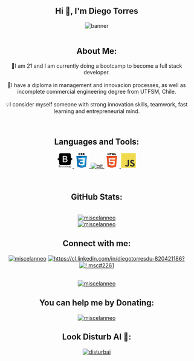 <h2 align="center">Hi 👋, I'm Diego Torres</h2>

<p align="center"><img src="https://github.com/itsmisce/itsmisce/blob/main/readme.gif" alt="banner" width="350" height="200"/> <br><br> </p>

<h2 align="center">About Me:</h2>
<p align="center"> 🤘I am 21 and I am currently doing a bootcamp to become a full stack developer. <br><br>📝I have a diploma in management and innovacion processes, as well as incomplete commercial engineering degree from UTFSM, Chile. <br><br>💡I consider myself someone with strong innovation skills, teamwork, fast learning and entrepreneurial mind.</p> <br>

<h2 align="center">Languages and Tools:</h2>
<p align="center"> <a href="https://getbootstrap.com" target="_blank" rel="noreferrer"> <img src="https://raw.githubusercontent.com/devicons/devicon/master/icons/bootstrap/bootstrap-plain-wordmark.svg" alt="bootstrap" width="40" height="40"/> </a> <a href="https://www.w3schools.com/css/" target="_blank" rel="noreferrer"> <img src="https://raw.githubusercontent.com/devicons/devicon/master/icons/css3/css3-original-wordmark.svg" alt="css3" width="40" height="40"/> </a> <a href="https://git-scm.com/" target="_blank" rel="noreferrer"> <img src="https://www.vectorlogo.zone/logos/git-scm/git-scm-icon.svg" alt="git" width="40" height="40"/> </a> <a href="https://www.w3.org/html/" target="_blank" rel="noreferrer"> <img src="https://raw.githubusercontent.com/devicons/devicon/master/icons/html5/html5-original-wordmark.svg" alt="html5" width="40" height="40"/> </a> <a href="https://developer.mozilla.org/en-US/docs/Web/JavaScript" target="_blank" rel="noreferrer"> <img src="https://raw.githubusercontent.com/devicons/devicon/master/icons/javascript/javascript-original.svg" alt="javascript" width="40" height="40"/> </a> </p>  <br>

<h2 align="center">GitHub Stats:</h2> <br>
<div align="center">
  <a href="" target="blank"><img src="https://github-readme-stats.vercel.app/api/top-langs/?username=itsmisce&theme=dark&hide_border=false&include_all_commits=false&count_private=false&layout=compact" alt="miscelanneo" height="150" width="250" /></a>
</div>
<div align="center">
  <a href="" target="blank"><img src="https://github-readme-streak-stats.herokuapp.com/?user=itsmisce&theme=dark&hide_border=false" alt="miscelanneo" height="150" width="250" /></a>
</div>


<h2 align="center">Connect with me:</h2>
<p align="center">
<a href="https://twitter.com/miscelanneo" target="blank"><img align="center" src="https://raw.githubusercontent.com/rahuldkjain/github-profile-readme-generator/master/src/images/icons/Social/twitter.svg" alt="miscelanneo" height="30" width="40" /></a>
<a href="https://linkedin.com/in/diegotorresdu" target="blank"><img align="center" src="https://raw.githubusercontent.com/rahuldkjain/github-profile-readme-generator/master/src/images/icons/Social/linked-in-alt.svg" alt="https://cl.linkedin.com/in/diegotorresdu-820421186?" height="30" width="200" /></a>
<a href="https://discord.gg/! msc#2261" target="blank"><img align="center" src="https://raw.githubusercontent.com/rahuldkjain/github-profile-readme-generator/master/src/images/icons/Social/discord.svg" alt="! msc#2261" height="30" width="40" /></a>
</p>  <br>

<div align="center">
 <a href="" target="blank"><img src="https://github.com/itsmisce/itsmisce/blob/main/gif.gif" alt="miscelanneo" width="350" height="200" /></a>
</div>


<h2 align="center">You can help me by Donating:</h2> 
<p align="center"><a href="https://paypal.me/miscelanneo" target="blank"><img align="center" src="https://img.shields.io/badge/PayPal-00457C?style=for-the-badge&logo=paypal&logoColor=white" alt="miscelanneo" height="30" width="100" /></a> </p>


<h2 align="center">Look Disturb AI 🚀:</h2> 
<p align="center"><a href="https://github.com/DisturbAI" target="blank"><img align="center" src="https://github.com/itsmisce/itsmisce/blob/main/disturbAI.png" alt="disturbai" height="150" width="150" /></a> </p>

